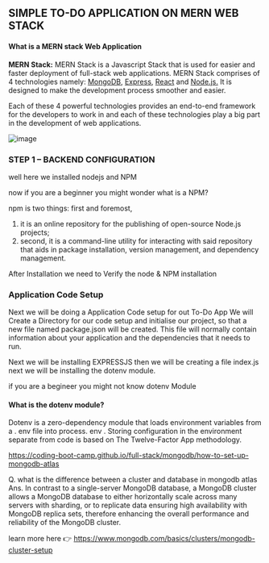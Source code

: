## SIMPLE TO-DO APPLICATION ON MERN WEB STACK



#### What is a MERN stack Web Application


**MERN Stack:** MERN Stack is a Javascript Stack that is used for easier and faster deployment of full-stack web applications. MERN Stack comprises of 4 technologies namely: [MongoDB](https://www.geeksforgeeks.org/mongodb-an-introduction/), [Express](https://www.geeksforgeeks.org/introduction-to-express/), [React](https://www.geeksforgeeks.org/react-js-introduction-working/) and [Node.js.](https://www.geeksforgeeks.org/introduction-to-nodejs/) It is designed to make the development process smoother and easier.

Each of these 4 powerful technologies provides an end-to-end framework for the developers to work in and each of these technologies play a big part in the development of web applications.

![image](https://user-images.githubusercontent.com/76660222/210219529-ca1fb293-20d5-46c9-a021-820676271744.png)

### STEP 1 – BACKEND CONFIGURATION

well here we installed nodejs and NPM

now if you are a beginner you might wonder what is a NPM?

npm is two things: first and foremost,

1. it is an online repository for the publishing of open-source Node.js projects;
2. second, it is a command-line utility for interacting with said repository
   that aids in package installation, version management, and
   dependency management.

After Installation we need to Verify the node & NPM installation
 
### Application Code Setup

Next we will be doing a Application Code setup for out To-Do App
We will Create a Directory for our code setup and initialise our project, so that a new file named package.json will be created. This file will normally contain information about your application and the dependencies that it needs to run.

Next we will be installing EXPRESSJS
then we will be creating a file index.js
next we will be installing the dotenv module.

if you are a begineer you might not know dotenv Module 
#### What is the dotenv module?

Dotenv is a zero-dependency module that loads environment variables from a . env file into process. env . Storing configuration in the environment separate from code is based on The Twelve-Factor App methodology.


https://coding-boot-camp.github.io/full-stack/mongodb/how-to-set-up-mongodb-atlas

Q. what is the difference between a cluster and database in mongodb atlas
Ans. 
In contrast to a single-server MongoDB database, a MongoDB cluster allows a MongoDB database to either horizontally scale across many servers with sharding, or to replicate data ensuring high availability with MongoDB replica sets, therefore enhancing the overall performance and reliability of the MongoDB cluster.

learn more here 👉 https://www.mongodb.com/basics/clusters/mongodb-cluster-setup

